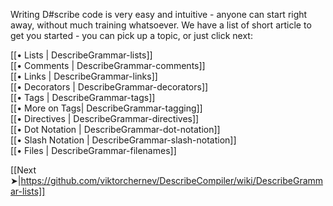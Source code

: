 Writing D#scribe code is very easy and intuitive - anyone can start right away, without much training whatsoever. We have a list of short article to get you started - you can pick up a topic, or just click next:     
  
[[• Lists | DescribeGrammar-lists]]  
[[• Comments | DescribeGrammar-comments]]  
[[• Links | DescribeGrammar-links]]  
[[• Decorators | DescribeGrammar-decorators]]  
[[• Tags | DescribeGrammar-tags]]  
[[• More on Tags| DescribeGrammar-tagging]]  
[[• Directives | DescribeGrammar-directives]]  
[[• Dot Notation | DescribeGrammar-dot-notation]]  
[[• Slash Notation | DescribeGrammar-slash-notation]]  
[[• Files | DescribeGrammar-filenames]]  
  
  
[[Next ➤|https://github.com/viktorchernev/DescribeCompiler/wiki/DescribeGrammar-lists]]
